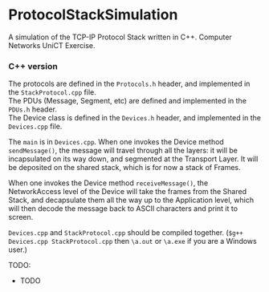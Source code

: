 # ProtocolStackSimulation
A simulation of the TCP-IP Protocol Stack written in C++. Computer Networks UniCT Exercise.

### C++ version

The protocols are defined in the `Protocols.h` header, and implemented in the `StackProtocol.cpp` file.  
The PDUs (Message, Segment, etc) are defined and implemented in the `PDUs.h` header.   
The Device class is defined in the `Devices.h` header, and implemented in the `Devices.cpp` file.  
  
The `main` is in `Devices.cpp`. When one invokes the Device method `sendMessage()`, the message will travel through all the layers: it will be incapsulated on its way down, and segmented at the Transport Layer. It will be deposited on the shared stack, which is for now a stack of Frames.  

When one invokes the Device method `receiveMessage()`, the NetworkAccess level of the Device will take the frames from the Shared Stack, and decapsulate them all the way up to the Application level, which will then decode the message back to ASCII characters and print it to screen.
  
`Devices.cpp` and `StackProtocol.cpp` should be compiled together. (`$g++ Devices.cpp StackProtocol.cpp` then `\a.out` or `\a.exe` if you are a Windows user.)

TODO:   
* TODO